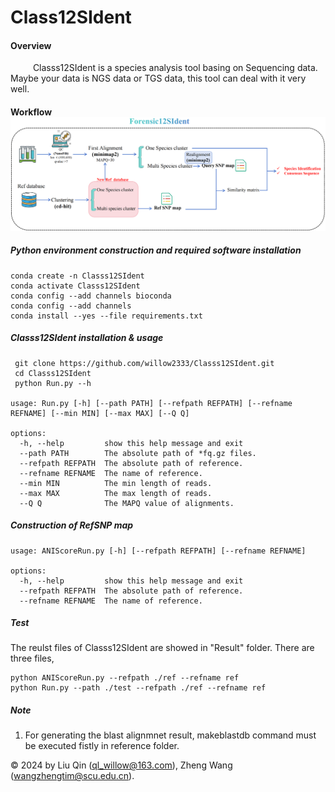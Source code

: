 # Class12SIdent
#### Overview
&emsp; &emsp; Classs12SIdent is a species analysis tool basing on Sequencing data. Maybe your data is NGS data or TGS data, this tool can deal with it very well.
#### Workflow ![1](image/flowchart_00.png)
##### Python environment construction and required software installation
```
conda create -n Classs12SIdent  
conda activate Classs12SIdent 
conda config --add channels bioconda 
conda config --add channels
conda install --yes --file requirements.txt
```


##### Classs12SIdent installation & usage
```
 git clone https://github.com/willow2333/Classs12SIdent.git
 cd Classs12SIdent  
 python Run.py --h

usage: Run.py [-h] [--path PATH] [--refpath REFPATH] [--refname REFNAME] [--min MIN] [--max MAX] [--Q Q]

options:
  -h, --help         show this help message and exit
  --path PATH        The absolute path of *fq.gz files.
  --refpath REFPATH  The absolute path of reference.
  --refname REFNAME  The name of reference.
  --min MIN          The min length of reads.
  --max MAX          The max length of reads.
  --Q Q              The MAPQ value of alignments.
```
##### Construction of RefSNP map 
```
usage: ANIScoreRun.py [-h] [--refpath REFPATH] [--refname REFNAME]

options:
  -h, --help         show this help message and exit
  --refpath REFPATH  The absolute path of reference.
  --refname REFNAME  The name of reference.
```

##### Test
The reulst files of Classs12SIdent are showed in "Result" folder. There are three files, 
```
python ANIScoreRun.py --refpath ./ref --refname ref
python Run.py --path ./test --refpath ./ref --refname ref
```
##### Note
1. For generating the blast alignmnet result, makeblastdb command must be executed fistly in reference folder.

© 2024 by Liu Qin (ql_willow@163.com), Zheng Wang (wangzhengtim@scu.edu.cn).
